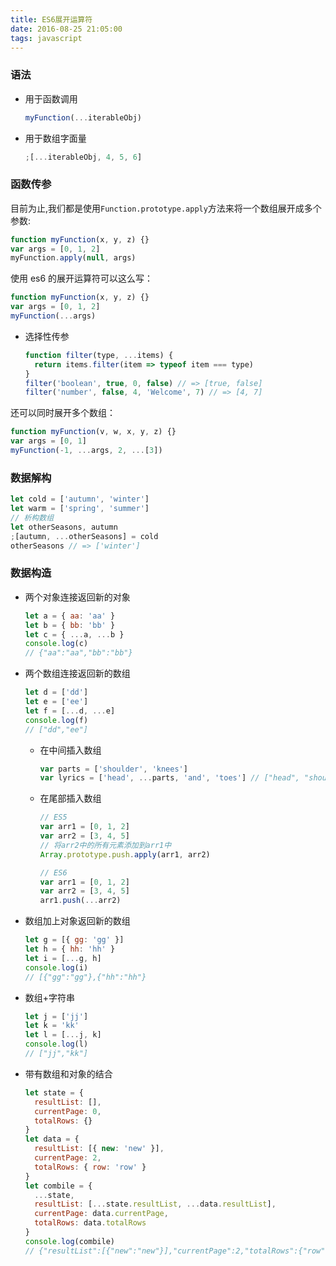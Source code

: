 ```yaml
---
title: ES6展开运算符
date: 2016-08-25 21:05:00
tags: javascript
---
```


### 语法

- 用于函数调用
  ```javascript
  myFunction(...iterableObj)
  ```
- 用于数组字面量

  ```javascript
  ;[...iterableObj, 4, 5, 6]
  ```

<!-- more -->

### 函数传参

目前为止,我们都是使用`Function.prototype.apply`方法来将一个数组展开成多个参数:

```javascript
function myFunction(x, y, z) {}
var args = [0, 1, 2]
myFunction.apply(null, args)
```

使用 es6 的展开运算符可以这么写：

```javascript
function myFunction(x, y, z) {}
var args = [0, 1, 2]
myFunction(...args)
```

- 选择性传参
  ```javascript
  function filter(type, ...items) {
    return items.filter(item => typeof item === type)
  }
  filter('boolean', true, 0, false) // => [true, false]
  filter('number', false, 4, 'Welcome', 7) // => [4, 7]
  ```

还可以同时展开多个数组：

```javascript
function myFunction(v, w, x, y, z) {}
var args = [0, 1]
myFunction(-1, ...args, 2, ...[3])
```

### 数据解构

```javascript
let cold = ['autumn', 'winter']
let warm = ['spring', 'summer']
// 析构数组
let otherSeasons, autumn
;[autumn, ...otherSeasons] = cold
otherSeasons // => ['winter']
```

### 数据构造

- 两个对象连接返回新的对象
  ```javascript
  let a = { aa: 'aa' }
  let b = { bb: 'bb' }
  let c = { ...a, ...b }
  console.log(c)
  // {"aa":"aa","bb":"bb"}
  ```
- 两个数组连接返回新的数组

  ```javascript
  let d = ['dd']
  let e = ['ee']
  let f = [...d, ...e]
  console.log(f)
  // ["dd","ee"]
  ```

  - 在中间插入数组
    ```javascript
    var parts = ['shoulder', 'knees']
    var lyrics = ['head', ...parts, 'and', 'toes'] // ["head", "shoulders", "knees", "and", "toes"]
    ```
  - 在尾部插入数组

    ```javascript
    // ES5
    var arr1 = [0, 1, 2]
    var arr2 = [3, 4, 5]
    // 将arr2中的所有元素添加到arr1中
    Array.prototype.push.apply(arr1, arr2)

    // ES6
    var arr1 = [0, 1, 2]
    var arr2 = [3, 4, 5]
    arr1.push(...arr2)
    ```

- 数组加上对象返回新的数组
  ```javascript
  let g = [{ gg: 'gg' }]
  let h = { hh: 'hh' }
  let i = [...g, h]
  console.log(i)
  // [{"gg":"gg"},{"hh":"hh"}
  ```
- 数组+字符串
  ```javascript
  let j = ['jj']
  let k = 'kk'
  let l = [...j, k]
  console.log(l)
  // ["jj","kk"]
  ```
- 带有数组和对象的结合
  ```javascript
  let state = {
    resultList: [],
    currentPage: 0,
    totalRows: {}
  }
  let data = {
    resultList: [{ new: 'new' }],
    currentPage: 2,
    totalRows: { row: 'row' }
  }
  let combile = {
    ...state,
    resultList: [...state.resultList, ...data.resultList],
    currentPage: data.currentPage,
    totalRows: data.totalRows
  }
  console.log(combile)
  // {"resultList":[{"new":"new"}],"currentPage":2,"totalRows":{"row":"row"}}
  ```
